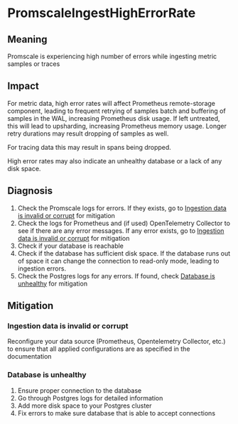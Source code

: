 # PromscaleIngestHighErrorRate
## Meaning
Promscale is experiencing high number of errors while ingesting metric samples or traces

## Impact
For metric data, high error rates will affect Prometheus remote-storage component, leading to frequent
retrying of samples batch and buffering of samples in the WAL, increasing Prometheus disk usage.
If left untreated, this will lead to upsharding, increasing Prometheus memory usage. Longer retry
durations may result dropping of samples as well.

For tracing data this may result in spans being dropped.

High error rates may also indicate an unhealthy database or a lack of any disk space.

## Diagnosis
1. Check the Promscale logs for errors. If they exists, go to [Ingestion data is invalid or corrupt](#ingestion-data-is-invalid-or-corrupt) for mitigation
2. Check the logs for Prometheus and (if used) OpenTelemetry Collector to see if there are any error messages. If any error exists, go to [Ingestion data is invalid or corrupt](#ingestion-data-is-invalid-or-corrupt) for mitigation
3. Check if your database is reachable
4. Check if the database has sufficient disk space. If the database runs out of space it can change the connection to read-only mode, leading to ingestion errors.
5. Check the Postgres logs for any errors. If found, check [Database is unhealthy](#database-is-unhealthy) for mitigation

## Mitigation
### Ingestion data is invalid or corrupt
Reconfigure your data source (Prometheus, Opentelemetry Collector, etc.) to ensure that all applied configurations
are as specified in the documentation

### Database is unhealthy
1. Ensure proper connection to the database
2. Go through Postgres logs for detailed information
3. Add more disk space to your Postgres cluster
4. Fix errors to make sure database that is able to accept connections
